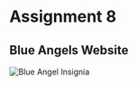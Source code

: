 # Assignment 8
## Blue Angels Website
![Blue Angel Insignia](https://commons.wikimedia.org/wiki/File:Blue_Angels_Crest.jpg)